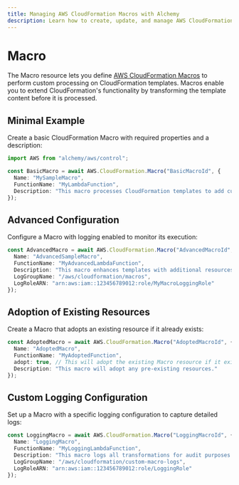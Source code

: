 ```yaml
---
title: Managing AWS CloudFormation Macros with Alchemy
description: Learn how to create, update, and manage AWS CloudFormation Macros using Alchemy Cloud Control.
---
```


# Macro

The Macro resource lets you define [AWS CloudFormation Macros](https://docs.aws.amazon.com/cloudformation/latest/userguide/) to perform custom processing on CloudFormation templates. Macros enable you to extend CloudFormation's functionality by transforming the template content before it is processed.

## Minimal Example

Create a basic CloudFormation Macro with required properties and a description:

```ts
import AWS from "alchemy/aws/control";

const BasicMacro = await AWS.CloudFormation.Macro("BasicMacroId", {
  Name: "MySampleMacro",
  FunctionName: "MyLambdaFunction",
  Description: "This macro processes CloudFormation templates to add custom resources."
});
```

## Advanced Configuration

Configure a Macro with logging enabled to monitor its execution:

```ts
const AdvancedMacro = await AWS.CloudFormation.Macro("AdvancedMacroId", {
  Name: "AdvancedSampleMacro",
  FunctionName: "MyAdvancedLambdaFunction",
  Description: "This macro enhances templates with additional resources and features.",
  LogGroupName: "/aws/cloudformation/macros",
  LogRoleARN: "arn:aws:iam::123456789012:role/MyMacroLoggingRole"
});
```

## Adoption of Existing Resources

Create a Macro that adopts an existing resource if it already exists:

```ts
const AdoptedMacro = await AWS.CloudFormation.Macro("AdoptedMacroId", {
  Name: "AdoptedMacro",
  FunctionName: "MyAdoptedFunction",
  adopt: true, // This will adopt the existing Macro resource if it exists
  Description: "This macro will adopt any pre-existing resources."
});
```

## Custom Logging Configuration

Set up a Macro with a specific logging configuration to capture detailed logs:

```ts
const LoggingMacro = await AWS.CloudFormation.Macro("LoggingMacroId", {
  Name: "LoggingMacro",
  FunctionName: "MyLoggingLambdaFunction",
  Description: "This macro logs all transformations for audit purposes.",
  LogGroupName: "/aws/cloudformation/custom-macro-logs",
  LogRoleARN: "arn:aws:iam::123456789012:role/LoggingRole"
});
```
